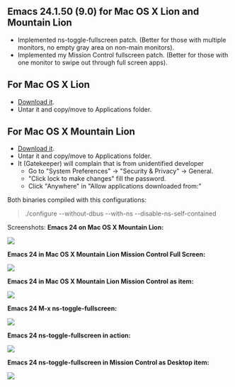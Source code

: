 ## Emacs 24.1.50 (9.0) for Mac OS X Lion and Mountain Lion
* Implemented ns-toggle-fullscreen patch. (Better for those with  multiple monitors, no empty gray area on non-main monitors).
* Implemented my Mission Control fullscreen patch. (Better for those with one monitor to swipe out through full screen apps).

## For Mac OS X Lion
* [Download it](https://github.com/downloads/xajler/emacs24-macosx-lion-fullscreen/emacs24.1.5-fullscreen-Lion.tar.bz2).
* Untar it and copy/move to Applications folder.

## For Mac OS X Mountain Lion
* [Download it](https://github.com/downloads/xajler/emacs24-macosx-lion-fullscreen/emacs24.1.5-fullscreen-ML.tar.bz2).
* Untar it and copy/move to Applications folder.
* It (Gatekeeper) will complain that is from unidentified developer
  * Go to "System Preferences" -> "Security & Privacy" -> General.
  * "Click lock to make changes" fill the password.
  * Click "Anywhere" in "Allow applications downloaded from:"

Both binaries compiled with this configurations:
> ./configure --without-dbus --with-ns --disable-ns-self-contained

Screenshots:
**Emacs 24 on Mac OS X Mountain Lion:**

![](https://github.com/xajler/emacs24-macosx-lion-fullscreen/raw/master/screenshots/emacs24-MountainLion.png)

**Emacs 24 in Mac OS X Mountain Lion Mission Control Full Screen:**

![](https://github.com/xajler/emacs24-macosx-lion-fullscreen/raw/master/screenshots/emacs24-MountainLion-MissionControl-Fullscreen.png)

**Emacs 24 in Mac OS X Mountain Lion Mission Control as item:**

![](https://github.com/xajler/emacs24-macosx-lion-fullscreen/raw/master/screenshots/emacs24-MissionControl-item.png)

**Emacs 24 M-x ns-toggle-fullscreen:**

![](https://github.com/xajler/emacs24-macosx-lion-fullscreen/raw/master/screenshots/emacs24-mx-ns-toggle-fullscreen.png)

**Emacs 24 ns-toggle-fullscreen in action:**

![](https://github.com/xajler/emacs24-macosx-lion-fullscreen/raw/master/screenshots/emacs24-ns-toggle-fullscreen.png)

**Emacs 24 ns-toggle-fullscreen in Mission Control as Desktop item:**

![](https://github.com/xajler/emacs24-macosx-lion-fullscreen/raw/master/screenshots/emacs24-ns-toggle-fullscrein-NoItemInMissionControl.png)
